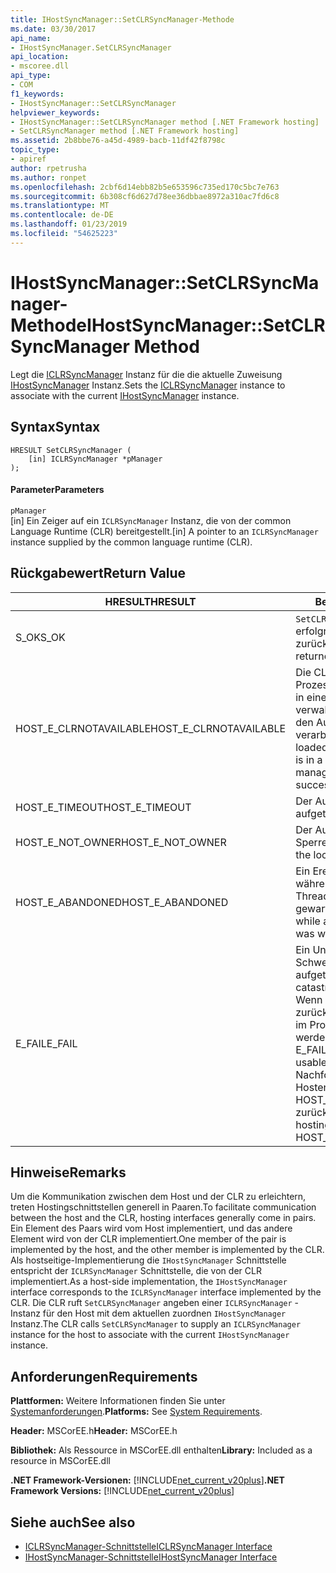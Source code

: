 ```yaml
---
title: IHostSyncManager::SetCLRSyncManager-Methode
ms.date: 03/30/2017
api_name:
- IHostSyncManager.SetCLRSyncManager
api_location:
- mscoree.dll
api_type:
- COM
f1_keywords:
- IHostSyncManager::SetCLRSyncManager
helpviewer_keywords:
- IHostSyncManager::SetCLRSyncManager method [.NET Framework hosting]
- SetCLRSyncManager method [.NET Framework hosting]
ms.assetid: 2b8bbe76-a45d-4989-bacb-11df42f8798c
topic_type:
- apiref
author: rpetrusha
ms.author: ronpet
ms.openlocfilehash: 2cbf6d14ebb82b5e653596c735ed170c5bc7e763
ms.sourcegitcommit: 6b308cf6d627d78ee36dbbae8972a310ac7fd6c8
ms.translationtype: MT
ms.contentlocale: de-DE
ms.lasthandoff: 01/23/2019
ms.locfileid: "54625223"
---
```

# <a name="ihostsyncmanagersetclrsyncmanager-method"></a><span data-ttu-id="1018b-102">IHostSyncManager::SetCLRSyncManager-Methode</span><span class="sxs-lookup"><span data-stu-id="1018b-102">IHostSyncManager::SetCLRSyncManager Method</span></span>
<span data-ttu-id="1018b-103">Legt die [ICLRSyncManager](../../../../docs/framework/unmanaged-api/hosting/iclrsyncmanager-interface.md) Instanz für die die aktuelle Zuweisung [IHostSyncManager](../../../../docs/framework/unmanaged-api/hosting/ihostsyncmanager-interface.md) Instanz.</span><span class="sxs-lookup"><span data-stu-id="1018b-103">Sets the [ICLRSyncManager](../../../../docs/framework/unmanaged-api/hosting/iclrsyncmanager-interface.md) instance to associate with the current [IHostSyncManager](../../../../docs/framework/unmanaged-api/hosting/ihostsyncmanager-interface.md) instance.</span></span>  
  
## <a name="syntax"></a><span data-ttu-id="1018b-104">Syntax</span><span class="sxs-lookup"><span data-stu-id="1018b-104">Syntax</span></span>  
  
```  
HRESULT SetCLRSyncManager (  
    [in] ICLRSyncManager *pManager  
);  
```  
  
#### <a name="parameters"></a><span data-ttu-id="1018b-105">Parameter</span><span class="sxs-lookup"><span data-stu-id="1018b-105">Parameters</span></span>  
 `pManager`  
 <span data-ttu-id="1018b-106">[in] Ein Zeiger auf ein `ICLRSyncManager` Instanz, die von der common Language Runtime (CLR) bereitgestellt.</span><span class="sxs-lookup"><span data-stu-id="1018b-106">[in] A pointer to an `ICLRSyncManager` instance supplied by the common language runtime (CLR).</span></span>  
  
## <a name="return-value"></a><span data-ttu-id="1018b-107">Rückgabewert</span><span class="sxs-lookup"><span data-stu-id="1018b-107">Return Value</span></span>  
  
|<span data-ttu-id="1018b-108">HRESULT</span><span class="sxs-lookup"><span data-stu-id="1018b-108">HRESULT</span></span>|<span data-ttu-id="1018b-109">Beschreibung</span><span class="sxs-lookup"><span data-stu-id="1018b-109">Description</span></span>|  
|-------------|-----------------|  
|<span data-ttu-id="1018b-110">S_OK</span><span class="sxs-lookup"><span data-stu-id="1018b-110">S_OK</span></span>|<span data-ttu-id="1018b-111">`SetCLRSyncManager` wurde erfolgreich zurückgegeben.</span><span class="sxs-lookup"><span data-stu-id="1018b-111">`SetCLRSyncManager` returned successfully.</span></span>|  
|<span data-ttu-id="1018b-112">HOST_E_CLRNOTAVAILABLE</span><span class="sxs-lookup"><span data-stu-id="1018b-112">HOST_E_CLRNOTAVAILABLE</span></span>|<span data-ttu-id="1018b-113">Die CLR wurde nicht in einen Prozess geladen und befindet sich in einem Zustand, in dem nicht verwalteten Code ausführen oder den Aufruf erfolgreich zu verarbeiten.</span><span class="sxs-lookup"><span data-stu-id="1018b-113">The CLR has not been loaded into a process, or the CLR is in a state in which it cannot run managed code or process the call successfully.</span></span>|  
|<span data-ttu-id="1018b-114">HOST_E_TIMEOUT</span><span class="sxs-lookup"><span data-stu-id="1018b-114">HOST_E_TIMEOUT</span></span>|<span data-ttu-id="1018b-115">Der Aufruf ist ein Timeout aufgetreten.</span><span class="sxs-lookup"><span data-stu-id="1018b-115">The call timed out.</span></span>|  
|<span data-ttu-id="1018b-116">HOST_E_NOT_OWNER</span><span class="sxs-lookup"><span data-stu-id="1018b-116">HOST_E_NOT_OWNER</span></span>|<span data-ttu-id="1018b-117">Der Aufrufer ist nicht Besitzer der Sperre.</span><span class="sxs-lookup"><span data-stu-id="1018b-117">The caller does not own the lock.</span></span>|  
|<span data-ttu-id="1018b-118">HOST_E_ABANDONED</span><span class="sxs-lookup"><span data-stu-id="1018b-118">HOST_E_ABANDONED</span></span>|<span data-ttu-id="1018b-119">Ein Ereignis wurde abgebrochen, während sich der blockierte Thread oder eine Fiber darauf gewartet.</span><span class="sxs-lookup"><span data-stu-id="1018b-119">An event was canceled while a blocked thread or fiber was waiting on it.</span></span>|  
|<span data-ttu-id="1018b-120">E_FAIL</span><span class="sxs-lookup"><span data-stu-id="1018b-120">E_FAIL</span></span>|<span data-ttu-id="1018b-121">Ein Unbekannter Schwerwiegender Fehler ist aufgetreten.</span><span class="sxs-lookup"><span data-stu-id="1018b-121">An unknown catastrophic failure occurred.</span></span> <span data-ttu-id="1018b-122">Wenn eine Methode E_FAIL zurückgibt, ist die CLR nicht mehr im Prozess verwendet werden.</span><span class="sxs-lookup"><span data-stu-id="1018b-122">When a method returns E_FAIL, the CLR is no longer usable within the process.</span></span> <span data-ttu-id="1018b-123">Nachfolgende Aufrufe zum Hosten der Methoden HOST_E_CLRNOTAVAILABLE zurück.</span><span class="sxs-lookup"><span data-stu-id="1018b-123">Subsequent calls to hosting methods return HOST_E_CLRNOTAVAILABLE.</span></span>|  
  
## <a name="remarks"></a><span data-ttu-id="1018b-124">Hinweise</span><span class="sxs-lookup"><span data-stu-id="1018b-124">Remarks</span></span>  
 <span data-ttu-id="1018b-125">Um die Kommunikation zwischen dem Host und der CLR zu erleichtern, treten Hostingschnittstellen generell in Paaren.</span><span class="sxs-lookup"><span data-stu-id="1018b-125">To facilitate communication between the host and the CLR, hosting interfaces generally come in pairs.</span></span> <span data-ttu-id="1018b-126">Ein Element des Paars wird vom Host implementiert, und das andere Element wird von der CLR implementiert.</span><span class="sxs-lookup"><span data-stu-id="1018b-126">One member of the pair is implemented by the host, and the other member is implemented by the CLR.</span></span> <span data-ttu-id="1018b-127">Als hostseitige-Implementierung die `IHostSyncManager` Schnittstelle entspricht der `ICLRSyncManager` Schnittstelle, die von der CLR implementiert.</span><span class="sxs-lookup"><span data-stu-id="1018b-127">As a host-side implementation, the `IHostSyncManager` interface corresponds to the `ICLRSyncManager` interface implemented by the CLR.</span></span> <span data-ttu-id="1018b-128">Die CLR ruft `SetCLRSyncManager` angeben einer `ICLRSyncManager` -Instanz für den Host mit dem aktuellen zuordnen `IHostSyncManager` Instanz.</span><span class="sxs-lookup"><span data-stu-id="1018b-128">The CLR calls `SetCLRSyncManager` to supply an `ICLRSyncManager` instance for the host to associate with the current `IHostSyncManager` instance.</span></span>  
  
## <a name="requirements"></a><span data-ttu-id="1018b-129">Anforderungen</span><span class="sxs-lookup"><span data-stu-id="1018b-129">Requirements</span></span>  
 <span data-ttu-id="1018b-130">**Plattformen:** Weitere Informationen finden Sie unter [Systemanforderungen](../../../../docs/framework/get-started/system-requirements.md).</span><span class="sxs-lookup"><span data-stu-id="1018b-130">**Platforms:** See [System Requirements](../../../../docs/framework/get-started/system-requirements.md).</span></span>  
  
 <span data-ttu-id="1018b-131">**Header:** MSCorEE.h</span><span class="sxs-lookup"><span data-stu-id="1018b-131">**Header:** MSCorEE.h</span></span>  
  
 <span data-ttu-id="1018b-132">**Bibliothek:** Als Ressource in MSCorEE.dll enthalten</span><span class="sxs-lookup"><span data-stu-id="1018b-132">**Library:** Included as a resource in MSCorEE.dll</span></span>  
  
 <span data-ttu-id="1018b-133">**.NET Framework-Versionen:** [!INCLUDE[net_current_v20plus](../../../../includes/net-current-v20plus-md.md)]</span><span class="sxs-lookup"><span data-stu-id="1018b-133">**.NET Framework Versions:** [!INCLUDE[net_current_v20plus](../../../../includes/net-current-v20plus-md.md)]</span></span>  
  
## <a name="see-also"></a><span data-ttu-id="1018b-134">Siehe auch</span><span class="sxs-lookup"><span data-stu-id="1018b-134">See also</span></span>
- [<span data-ttu-id="1018b-135">ICLRSyncManager-Schnittstelle</span><span class="sxs-lookup"><span data-stu-id="1018b-135">ICLRSyncManager Interface</span></span>](../../../../docs/framework/unmanaged-api/hosting/iclrsyncmanager-interface.md)
- [<span data-ttu-id="1018b-136">IHostSyncManager-Schnittstelle</span><span class="sxs-lookup"><span data-stu-id="1018b-136">IHostSyncManager Interface</span></span>](../../../../docs/framework/unmanaged-api/hosting/ihostsyncmanager-interface.md)
